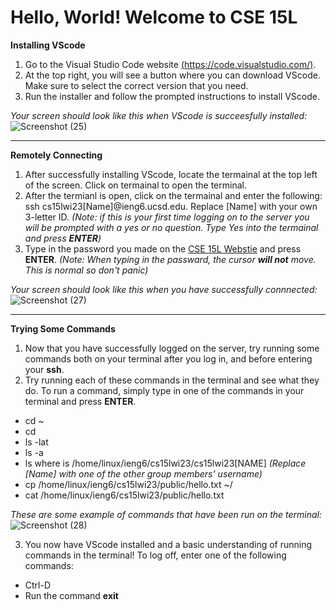 # Hello, World! Welcome to CSE 15L

**Installing VScode**
1. Go to the Visual Studio Code website [(https://code.visualstudio.com/)](https://code.visualstudio.com/).
2. At the top right, you will see a button where you can download VScode. Make sure to select the correct version that you need.
3. Run the installer and follow the prompted instructions to install VScode. 

*Your screen should look like this when VScode is succeesfully installed:*
![Screenshot (25)](https://user-images.githubusercontent.com/103862450/212399123-96191e29-dcbe-4543-a6d8-7ae23d103ba8.png)

---

**Remotely Connecting**
1. After successfully installing VScode, locate the termainal at the top left of the screen. Click on termainal to open the terminal.
2. After the termianl is open, click on the termainal and enter the following: ssh cs15lwi23[Name]@ieng6.ucsd.edu. Replace [Name] with your own 3-letter ID.              *(Note: if this is your first time logging on to the server you will be prompted with a yes or no question. Type Yes into the termainal and press **ENTER**)*
3. Type in the password you made on the [CSE 15L Webstie](https://sdacs.ucsd.edu/~icc/index.php) and press **ENTER**.                                                      *(Note: When typing in the passward, the cursor **will not** move. This is normal so don't panic)*

*Your screen should look like this when you have successfully connnected:*
![Screenshot (27)](https://user-images.githubusercontent.com/103862450/212399191-4a113800-0ac5-4059-80a7-423fd9046a96.png)

---

**Trying Some Commands**
1. Now that you have successfully logged on the server, try running some commands both on your terminal after you log in, and before entering your **ssh**.
2. Try running each of these commands in the terminal and see what they do. To run a command, simply type in one of the commands in your terminal and press **ENTER**.
* cd ~
* cd
* ls -lat
* ls -a
* ls <directory> where <directory> is /home/linux/ieng6/cs15lwi23/cs15lwi23[NAME] *(Replace [Name] with one of the other group members’ username)*
* cp /home/linux/ieng6/cs15lwi23/public/hello.txt ~/
* cat /home/linux/ieng6/cs15lwi23/public/hello.txt

*These are some example of commands that have been run on the terminal:*
![Screenshot (28)](https://user-images.githubusercontent.com/103862450/212399055-0ef7c863-f0c0-485b-b78d-a8d215e1dd27.png)
 
3. You now have VScode installed and a basic understanding of running commands in the terminal! To log off, enter one of the following commands:
* Ctrl-D
* Run the command **exit**
